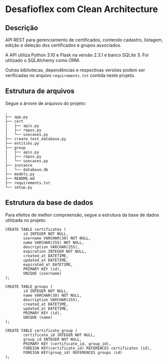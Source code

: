 # Desafioflex com Clean Architecture

## Descrição
API REST para gerenciamento de certificados, contendo cadastro, listagem, edição e deleção dos certificados e grupos associados.

A API utiliza Python 3.10 e Flask na versão 2.3.1 e banco SQLite 3. Foi utilizado o SQLAlchemy como ORM.

Outras bibliotecas, dependências e respectivas versões podem ser verificadas no arquivo `requirements.txt` contida neste projeto.

## Estrutura de arquivos

Segue a árvore de arquivos do projeto:

```
.
├── app.py
├── cert
│   ├── apis.py
│   ├── repos.py
│   └── usecases.py
├── create_test_database.py
├── entities.py
├── group
│   ├── apis.py
│   ├── repos.py
│   └── usecases.py
├── instance
│   └── database.db
├── models.py
├── README.md
├── requirements.txt
└── setup.py
```

## Estrutura da base de dados

Para efeitos de melhor compreensão, segue a estrutura da base de dados utilizada no projeto:

```
CREATE TABLE certificates (
        id INTEGER NOT NULL, 
        username VARCHAR(30) NOT NULL, 
        name VARCHAR(255) NOT NULL, 
        description VARCHAR(255), 
        expiration INTEGER NOT NULL, 
        created_at DATETIME, 
        updated_at DATETIME, 
        expirated_at DATETIME, 
        PRIMARY KEY (id), 
        UNIQUE (username)
);

CREATE TABLE groups (
        id INTEGER NOT NULL, 
        name VARCHAR(30) NOT NULL, 
        description VARCHAR(255), 
        created_at DATETIME, 
        updated_at DATETIME, 
        PRIMARY KEY (id), 
        UNIQUE (name)
);

CREATE TABLE certificate_group (
        certificate_id INTEGER NOT NULL, 
        group_id INTEGER NOT NULL, 
        PRIMARY KEY (certificate_id, group_id), 
        FOREIGN KEY(certificate_id) REFERENCES certificates (id), 
        FOREIGN KEY(group_id) REFERENCES groups (id)
);
```